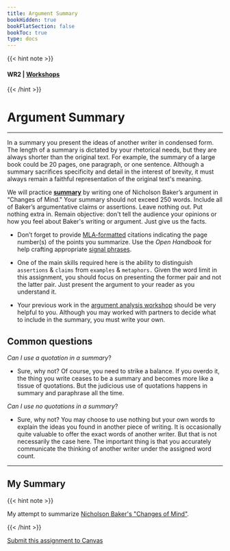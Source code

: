 ```yaml
---
title: Argument Summary
bookHidden: true
bookFlatSection: false
bookToc: true
type: docs
---
```

{{< hint note >}} 
#### <i class="fas fa-dot-circle"></i>  **WR2** | [**Workshops**](/courses/workshops/) 
{{< /hint >}}
# Argument Summary 

---

In a summary you present the ideas of another writer in condensed form. The length of a summary is dictated by your rhetorical needs, but they are always shorter than the original text. For example, the summary of a large book could be 20 pages, one paragraph, or one sentence. Although a summary sacrifices specificity and detail in the interest of brevity, it must always remain a faithful representation of the original text's meaning.

We will practice [**summary**](/resources/open-handbook/chapter-8) by writing one of Nicholson Baker’s argument in “Changes of Mind." Your summary should not exceed 250 words. Include all of Baker’s argumentative claims or assertions. Leave nothing out. Put nothing extra in. Remain objective: don't tell the audience your opinions or how you feel about Baker's writing or argument. Just give us the facts. 

- Don’t forget to provide [MLA-formatted](/resources/open-handbook/chapter-11-mla) citations indicating the page number(s) of the points you summarize. Use the *Open Handbook* for help crafting appropriate [signal phrases](/resources/open-handbook/chapter-8).

- One of the main skills required here is the ability to distinguish `assertions` & `claims` from `examples` & `metaphors.` Given the word limit in this assignment, you should focus on presenting the former pair and not the latter pair. Just present the argument to your reader as you understand it. 

- Your previous work in the [argument analysis workshop](/courses/workshops/argument-analysis) should be very helpful to you. Although you may worked with partners to decide what to include in the summary, you must write your own.

## Common questions

*Can I use a quotation in a summary*? 

- Sure, why not? Of course, you need to strike a balance. If you overdo it, the thing you write ceases to be a summary and becomes more like a tissue of quotations. But the judicious use of quotations happens in summary and paraphrase all the time. 

*Can I use no quotations in a summary*? 

- Sure, why not? You may choose to use nothing but your own words to explain the ideas you found in another piece of writing. It is occasionally quite valuable to offer the exact words of another writer. But that is not necessarily the case here. The important thing is that you accurately communicate the thinking of another writer under the assigned word count. 

---


## My Summary

{{< hint note >}} 

<span style="color: var(--circle-dots)"><i class="far fa-dot-circle"></i></span>  My attempt to summarize [Nicholson Baker's "Changes of Mind"](/docs/baker-summary.pdf).

{{< /hint >}}


<i class="fa fa-cloud-upload-alt"></i> [Submit this assignment to Canvas](https://canvas.dartmouth.edu)

